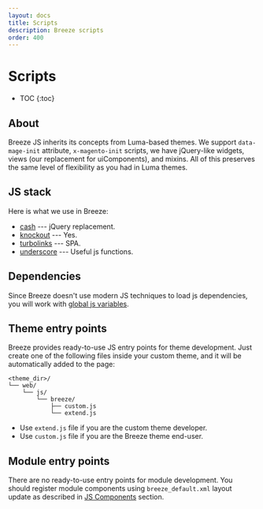 ```yaml
---
layout: docs
title: Scripts
description: Breeze scripts
order: 400
---
```


# Scripts

* TOC
{:toc}

## About

Breeze JS inherits its concepts from Luma-based themes. We support `data-mage-init`
attribute, `x-magento-init` scripts, we have jQuery-like widgets, views (our replacement
for uiComponents), and mixins. All of this preserves the same level of flexibility
as you had in Luma themes.

## JS stack

Here is what we use in Breeze:

 - [cash](https://github.com/fabiospampinato/cash) --- jQuery replacement.
 - [knockout](https://knockoutjs.com/) --- Yes.
 - [turbolinks](https://github.com/turbolinks/turbolinks) --- SPA.
 - [underscore](https://underscorejs.org/) --- Useful js functions.

## Dependencies

Since Breeze doesn't use modern JS techniques to load js dependencies, you will
work with [global js variables](globals).

## Theme entry points

Breeze provides ready-to-use JS entry points for theme development. Just create
one of the following files inside your custom theme, and it will be automatically
added to the page:

```
<theme_dir>/
└── web/
    └── js/
        └── breeze/
            ├── custom.js
            └── extend.js
```

 - Use `extend.js` file if you are the custom theme developer.
 - Use `custom.js` file if you are the Breeze theme end-user.

## Module entry points

There are no ready-to-use entry points for module development. You should
register module components using `breeze_default.xml` layout update as described
in [JS Components](components) section.
